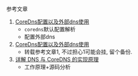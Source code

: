 参考文章

1. [CoreDns配置以及外部dns使用](http://carey.akhack.com/2019/05/23/CoreDns%E9%85%8D%E7%BD%AE%E4%BB%A5%E5%8F%8A%E5%A4%96%E9%83%A8dns%E4%BD%BF%E7%94%A8/)
    - `coredns`默认配置解析
    - 配置外部dns
2. [CoreDns配置以及外部dns使用](https://www.cnblogs.com/weifeng1463/p/12518110.html)
    - 转载参考文章1, 不过担心1可能会挂, 留个备份.
3. [详解 DNS 与 CoreDNS 的实现原理](https://draveness.me/dns-coredns/)
    - 工作原理+源码分析
